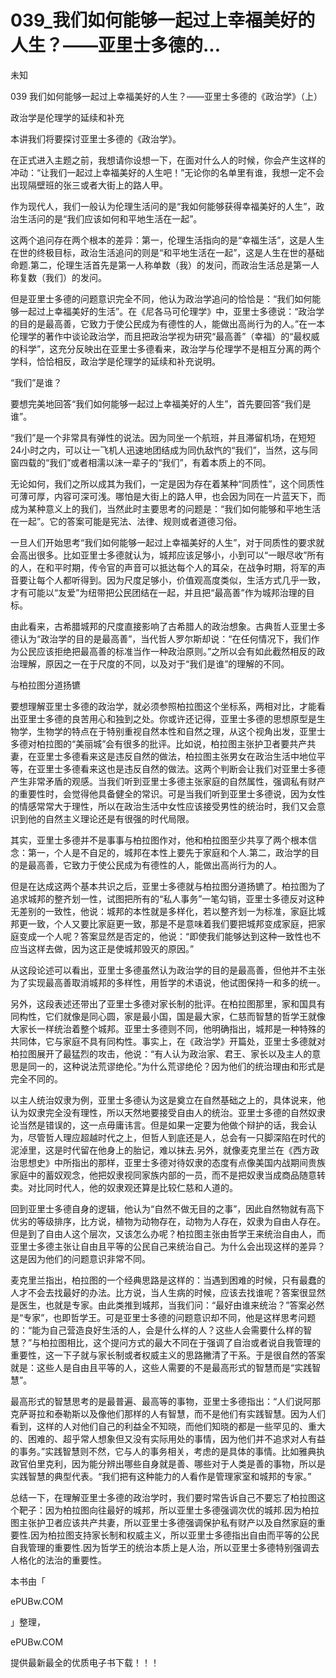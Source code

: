 # 039_我们如何能够一起过上幸福美好的人生？——亚里士多德的...

未知

039 我们如何能够一起过上幸福美好的人生？——亚里士多德的《政治学》（上）

政治学是伦理学的延续和补充

本讲我们将要探讨亚里士多德的《政治学》。

在正式进入主题之前，我想请你设想一下，在面对什么人的时候，你会产生这样的冲动：“让我们一起过上幸福美好的人生吧！”无论你的名单里有谁，我想一定不会出现隔壁班的张三或者大街上的路人甲。

作为现代人，我们一般认为伦理生活问的是“我如何能够获得幸福美好的人生”，政治生活问的是“我们应该如何和平地生活在一起”。

这两个追问存在两个根本的差异：第一，伦理生活指向的是“幸福生活”，这是人生在世的终极目标，政治生活追问的则是“和平地生活在一起”，这是人生在世的基础命题.第二，伦理生活首先是第一人称单数（我）的发问，而政治生活总是第一人称复数（我们）的发问。

但是亚里士多德的问题意识完全不同，他认为政治学追问的恰恰是：“我们如何能够一起过上幸福美好的生活”。在《尼各马可伦理学》中，亚里士多德说：“政治学的目的是最高善，它致力于使公民成为有德性的人，能做出高尚行为的人。”在一本伦理学的著作中谈论政治学，而且把政治学视为研究“最高善”（幸福）的“最权威的科学”，这充分反映出在亚里士多德看来，政治学与伦理学不是相互分离的两个学科，恰恰相反，政治学是伦理学的延续和补充说明。

“我们”是谁？

要想完美地回答“我们如何能够一起过上幸福美好的人生”，首先要回答“我们是谁”。

“我们”是一个非常具有弹性的说法。因为同坐一个航班，并且滞留机场，在短短24小时之内，可以让一飞机人迅速地团结成为同仇敌忾的“我们”，当然，这与同窗四载的“我们”或者相濡以沫一辈子的“我们”，有着本质上的不同。

无论如何，我们之所以成其为我们，一定是因为存在着某种“同质性”，这个同质性可薄可厚，内容可深可浅。哪怕是大街上的路人甲，也会因为同在一片蓝天下，而成为某种意义上的我们，当然此时主要思考的问题是：“我们如何能够和平地生活在一起”。它的答案可能是宪法、法律、规则或者道德习俗。

一旦人们开始思考“我们如何能够一起过上幸福美好的人生”，对于同质性的要求就会高出很多。比如亚里士多德就认为，城邦应该足够小，小到可以“一眼尽收”所有的人，在和平时期，传令官的声音可以抵达每个人的耳朵，在战争时期，将军的声音要让每个人都听得到。因为尺度足够小，价值观高度类似，生活方式几乎一致，才有可能以“友爱”为纽带把公民团结在一起，并且把“最高善”作为城邦治理的目标。

由此看来，古希腊城邦的尺度直接影响了古希腊人的政治想象。古典哲人亚里士多德认为“政治学的目的是最高善”，当代哲人罗尔斯却说：“在任何情况下，我们作为公民应该拒绝把最高善的标准当作一种政治原则。”之所以会有如此截然相反的政治理解，原因之一在于尺度的不同，以及对于“我们是谁”的理解的不同。

与柏拉图分道扬镳

要想理解亚里士多德的政治学，就必须参照柏拉图这个坐标系，两相对比，才能看出亚里士多德的良苦用心和独到之处。你或许还记得，亚里士多德的思想原型是生物学，生物学的特点在于特别重视自然本性和自然之理，从这个视角出发，亚里士多德对柏拉图的“美丽城”会有很多的批评。比如说，柏拉图主张护卫者要共产共妻，在亚里士多德看来这是违反自然的做法，柏拉图主张男女在政治生活中地位平等，在亚里士多德看来这也是违反自然的做法。这两个判断会让我们对亚里士多德产生非常矛盾的观感。当我们听到亚里士多德主张家庭的自然属性，强调私有财产的重要性时，会觉得他具备健全的常识。可是当我们听到亚里士多德说，因为女性的情感常常大于理性，所以在政治生活中女性应该接受男性的统治时，我们又会意识到他的自然主义理论还是有很强的时代局限。

其实，亚里士多德并不是事事与柏拉图作对，他和柏拉图至少共享了两个根本信念：第一，个人是不自足的，城邦在本性上要先于家庭和个人.第二，政治学的目的是最高善，它致力于使公民成为有德性的人，能做出高尚行为的人。

但是在达成这两个基本共识之后，亚里士多德就与柏拉图分道扬镳了。柏拉图为了追求城邦的整齐划一性，试图把所有的“私人事务”一笔勾销，亚里士多德反对这种无差别的一致性，他说：城邦的本性就是多样化，若以整齐划一为标准，家庭比城邦更一致，个人又要比家庭更一致，那是不是意味着我们要把城邦变成家庭，把家庭变成一个人呢？答案显然是否定的，他说：“即使我们能够达到这种一致性也不应当这样去做，因为这正是使城邦毁灭的原因。”

从这段论述可以看出，亚里士多德虽然认为政治学的目的是最高善，但他并不主张为了实现最高善取消城邦的多样性，用哲学的术语说，他试图保持一和多的统一。

另外，这段表述还带出了亚里士多德对家长制的批评。在柏拉图那里，家和国具有同构性，它们就像是同心圆，家是最小国，国是最大家，仁慈而智慧的哲学王就像大家长一样统治着整个城邦。亚里士多德则不同，他明确指出，城邦是一种特殊的共同体，它与家庭不具有同构性。事实上，在《政治学》开篇处，亚里士多德就对柏拉图展开了最猛烈的攻击，他说：“有人认为政治家、君王、家长以及主人的意思是同一的，这种说法荒谬绝伦。”为什么荒谬绝伦？因为他们的统治理由和形式是完全不同的。

以主人统治奴隶为例，亚里士多德认为这是奠立在自然基础之上的，具体说来，他认为奴隶完全没有理性，所以天然地要接受自由人的统治。亚里士多德的自然奴隶论当然是错误的，这一点毋庸讳言。但是如果一定要为他做个辩护的话，我会认为，尽管哲人理应超越时代之上，但哲人到底还是人，总会有一只脚深陷在时代的泥淖里，这是时代留在他身上的胎记，难以抹去.另外，就像麦克里兰在《西方政治思想史》中所指出的那样，亚里士多德对待奴隶的态度有点像美国内战期间贵族家庭中的蓄奴观念，他把奴隶视同家族内部的一员，而不是把奴隶当成商品随意转卖。对比同时代人，他的奴隶观还算是比较仁慈和人道的。

回到亚里士多德自身的逻辑，他认为“自然不做无目的之事”，因此自然物就有高下优劣的等级排序，比方说，植物为动物存在，动物为人存在，奴隶为自由人存在。但是到了自由人这个层次，又该怎么办呢？柏拉图主张由哲学王来统治自由人，而亚里士多德主张让自由且平等的公民自己来统治自己。为什么会出现这样的差异？这是因为他们的问题意识非常不同。

麦克里兰指出，柏拉图的一个经典思路是这样的：当遇到困难的时候，只有最蠢的人才不会去找最好的办法。比方说，当人生病的时候，应该去找谁呢？答案很显然是医生，也就是专家。由此类推到城邦，当我们问：“最好由谁来统治？”答案必然是“专家”，也即哲学王。可是亚里士多德的问题意识却不同，他是这样思考问题的：“能为自己营造良好生活的人，会是什么样的人？这些人会需要什么样的智慧？”与柏拉图相比，这个提问方式的最大不同在于强调了自治或者说自我管理的重要性，这一下子就与家长制或者权威主义的思路撇清了干系。于是很自然的答案就是：这些人是自由且平等的人，这些人需要的不是最高形式的智慧而是“实践智慧”。

最高形式的智慧思考的是最普遍、最高等的事物，亚里士多德指出：“人们说阿那克萨哥拉和泰勒斯以及像他们那样的人有智慧，而不是他们有实践智慧。因为人们看到，这样的人对他们自己的利益全不知晓，而他们知晓的都是一些罕见的、重大的、困难的、超乎常人想象但又没有实际用处的事情，因为他们并不追求对人有益的事务。”实践智慧则不然，它与人的事务相关，考虑的是具体的事情。比如雅典执政官伯里克利，因为能分辨出哪些自身就是善、哪些对于人类是善的事物，所以是实践智慧的典型代表。“我们把有这种能力的人看作是管理家室和城邦的专家。”

总结一下，在理解亚里士多德的政治学时，我们要时常告诉自己不要忘了柏拉图这个靶子：因为柏拉图向往最好的城邦，所以亚里士多德强调次优的城邦.因为柏拉图主张护卫者应该共产共妻，所以亚里士多德强调保护私有财产以及自然家庭的重要性.因为柏拉图支持家长制和权威主义，所以亚里士多德指出自由而平等的公民自我管理的重要性.因为哲学王的统治本质上是人治，所以亚里士多德特别强调去人格化的法治的重要性。

本书由「

ePUBw.COM

」整理，

ePUBw.COM

提供最新最全的优质电子书下载！！！